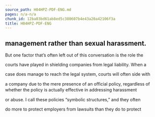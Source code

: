 ```yaml
---
source_path: H04HPZ-PDF-ENG.md
pages: n/a-n/a
chunk_id: 12ba03bd61ab8ed5c380607b4e43a20a42106f3a
title: H04HPZ-PDF-ENG
---
```

## management rather than sexual harassment.

But one factor that’s often left out of this conversation is the role the

courts have played in shielding companies from legal liability. When a

case does manage to reach the legal system, courts will often side with

a company due to the mere presence of an oﬃcial policy, regardless of whether the policy is actually eﬀective in addressing harassment

or abuse. I call these policies “symbolic structures,” and they often

do more to protect employers from lawsuits than they do to protect
